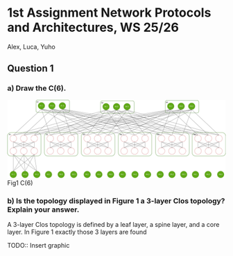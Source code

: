 # 1st Assignment Network Protocols and Architectures, WS 25/26

Alex, Luca, Yuho

## Question 1

### a) Draw the C(6).

![C(6)](inet_01.drawio.svg "C(6)")
Fig1 C(6)

### b) Is the topology displayed in Figure 1 a 3-layer Clos topology? Explain your answer.

A 3-layer Clos topology is defined by a leaf layer, a spine layer, and a core layer. In Figure 1 exactly those 3 layers are found

TODO:: Insert graphic